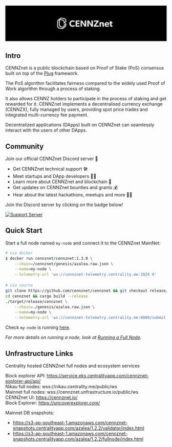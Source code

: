 ![CENNZnet](./images/banner.png)

## Intro
CENNZnet is a public blockchain based on Proof of Stake (PoS) consensus built on top of the [Plug](https://github.com/plugblockchain/plug-blockchain/) framework.

The PoS algorithm facilitates fairness compared to the widely used Proof of Work algorithm through a process of staking.

It also allows CENNZ holders to participate in the process of staking and get rewarded for it.
CENNZnet implements a decentralised currency exchange (CENNZX), fully managed by users, providing spot price trades and integrated multi-currency fee payment.

Decentralized applications (DApps) built on CENNZnet can seamlessly interact with the users of other DApps.

## Community

Join our official CENNZnet Discord server 🤗

* Get CENNZnet technical support 🛠
* Meet startups and DApp developers 👯‍♂️
* Learn more about CENNZnet and blockchain 🙌
* Get updates on CENNZnet bounties and grants 💰
* Hear about the latest hackathons, meetups and more 👩‍💻

Join the Discord server by clicking on the badge below!

[![Support Server](https://img.shields.io/discord/801219591636254770.svg?label=Discord&logo=Discord&colorB=7289da&style=for-the-badge)](https://discord.gg/AnB3tRtkJ4)


## Quick Start

Start a full node named `my-node` and connect it to the CENNZnet MainNet:
```bash
# via docker
$ docker run cennznet/cennznet:1.3.0 \
    --chain=/cennznet/genesis/azalea.raw.json \
    --name=my-node \
    --telemetry-url 'ws://cennznet-telemetry.centrality.me:1024 0'

# via source
git clone https://github.com/cennznet/cennznet && git checkout release/1.3.0
cd cennznet && cargo build --release
./target/release/cennznet \
    --chain=./genesis/azalea.raw.json \
    --name=my-node \
    --telemetry-url 'ws://cennznet-telemetry.centrality.me:8000/submit 0'
```

Check `my-node` is running [here](http://cennznet-telemetry.centrality.me/#/CENNZnet-Azalea).

*For more details on running a node, look at [Running a Full Node](Guides/Node-operators/Running-a-Full-Node).*

## Unfrastructure Links
Centrality hosted CENNZnet full nodes and ecosystem services

Block explorer API: https://service.eks.centralityapp.com/cennznet-explorer-api/api/  
Nikau full nodes:   wss://nikau.centrality.me/public/ws  
Mainnet full nodes: wss://cennznet.unfrastructure.io/public/ws  
CENNZnet UI:        https://cennznet.io/  
Block Explorer:     https://uncoverexplorer.com/  

Mainnet DB snapshots:
- https://s3-ap-southeast-1.amazonaws.com/cennznet-snapshots.centralityapp.com/azalea/1.2.2/validator/index.html  
- https://s3-ap-southeast-1.amazonaws.com/cennznet-snapshots.centralityapp.com/azalea/1.2.2/fullnode/index.html  

